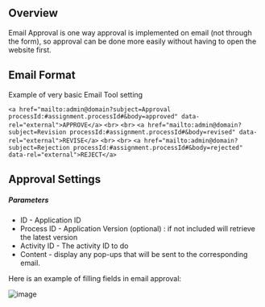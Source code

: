 ## Overview
Email Approval is one way approval is implemented on email (not through the form), so approval can be done more easily without having to open the website first.

## Email Format

Example of very basic Email Tool setting

`<a href="mailto:admin@domain?subject=Approval processId:#assignment.processId#&body=approved" data-rel="external">APPROVE</a>`
`<br>`
`<br>`
`<a href="mailto:admin@domain?subject=Revision processId:#assignment.processId#&body=revised" data-rel="external">REVISE</a>`
`<br>`
`<br>`
`<a href="mailto:admin@domain?subject=Rejection processId:#assignment.processId#&body=rejected" data-rel="external">REJECT</a>`

## Approval Settings

##### Parameters
* ID - Application ID
* Process ID - Application Version (optional) : if not included will retrieve the latest version
* Activity ID - The activity ID to do
* Content - display any pop-ups that will be sent to the corresponding email.

Here is an example of filling fields in email approval:

![image](/uploads/00468fab18ec8d41be0458f963b4d9f9/image.png)
